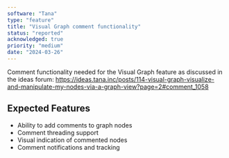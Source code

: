 ```yaml
---
software: "Tana"
type: "feature"
title: "Visual Graph comment functionality"
status: "reported"
acknowledged: true
priority: "medium"
date: "2024-03-26"
---
```


Comment functionality needed for the Visual Graph feature as discussed in the ideas forum: https://ideas.tana.inc/posts/114-visual-graph-visualize-and-manipulate-my-nodes-via-a-graph-view?page=2#comment_1058

## Expected Features
- Ability to add comments to graph nodes
- Comment threading support
- Visual indication of commented nodes
- Comment notifications and tracking